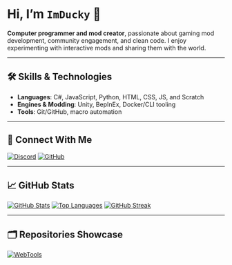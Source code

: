 # Hi, I’m `ImDucky` 👋

**Computer programmer and mod creator**, passionate about gaming mod development, community engagement, and clean code. I enjoy experimenting with interactive mods and sharing them with the world.

---

## 🛠️ Skills & Technologies

- **Languages**: C#, JavaScript, Python, HTML, CSS, JS, and Scratch
- **Engines & Modding**: Unity, BepInEx, Docker/CLI tooling  
- **Tools**: Git/GitHub, macro automation  

---

## 🔗 Connect With Me
[![Discord](https://img.shields.io/badge/Discord-ImDucky%230000-5865F2?logo=discord&logoColor=white)](https://discord.com/users/1318986103025565779)
[![GitHub](https://img.shields.io/badge/GitHub-im--ducky-181717?logo=github&logoColor=white)](https://github.com/im-ducky)

---

## 📈 GitHub Stats

[![GitHub Stats](https://github-readme-stats.vercel.app/api?username=im-ducky&show_icons=true&layout=compact&theme=great-gatsby&hide=contribs&show=prs_merged)](https://github.com/im-ducky)
[![Top Languages](https://github-readme-stats.vercel.app/api/top-langs/?username=im-ducky&layout=compact&theme=great-gatsby)](https://github.com/im-ducky)
[![GitHub Streak](https://streak-stats.demolab.com?user=im-ducky&layout=compact&theme=great-gatsby&hide_border=true)](https://github.com/im-ducky)

---

## 🗂️ Repositories Showcase

[![WebTools](https://github-readme-stats.vercel.app/api/pin/?username=im-ducky&repo=WebTools&layout=compact&theme=great-gatsby)](https://github.com/im-ducky/WebTools)
